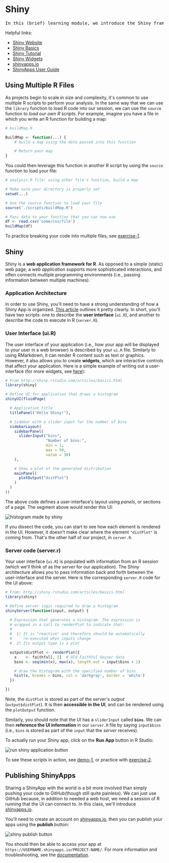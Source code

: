 # Shiny
<pre>
In this (brief) learning module, we introduce the Shiny framework for building interactive applications in R. Shiny provides a structure for communicating between a user-interface (i.e., a web-browser) and an R session. This not only enables developers to create `interactive` graphics, but provides a way for users to interact directly with a R session (without writing any code!).
</pre>

Helpful links:

- [Shiny Website](http://shiny.rstudio.com/)
- [Shiny Basics](http://shiny.rstudio.com/articles/basics.html)
- [Shiny Tutorial](http://shiny.rstudio.com/tutorial/)
- [Shiny Widgets](http://shiny.rstudio.com/gallery/widget-gallery.html)
- [shinyapps.io](https://www.shinyapps.io)
- [ShinyApps User Guide](http://docs.rstudio.com/shinyapps.io/index.html)

## Using Multiple R Files
As projects begin to scale in size and complexity, it's common to use multiple R scripts to perform your analysis. In the same way that we can use the `library` function to load R code into our session, we can use the `source` function to _load our own R scripts_. For example, imagine you have a file in which you write an R function for building a map:

```r
# buildMap.R

BuildMap <- function(...) {
    # build a map using the data passed into this function

    # Return your map
}
```

You could then leverage this function in another R script by using the `source` function to load your file:

```r
# analysis.R file: using other file's function, build a map

# Make sure your directory is properly set
setwd(...)

# Use the source function to load your file
source('./scripts/buildMap.R')

# Pass data to your function that you can now use
df <- read.csv('some/csv/file')
buildMap(df)
```

To practice breaking your code into multiple files, see [exercise-1](http://github.com/info201-s17/m18-shiny/tree/master/exercise-1).

## Shiny
Shiny is a **web application framework for R**. As opposed to a simple (static) web page, a _web application_ supports more sophisticated interactions, and often connects multiple programming environments (i.e., passing information between multiple machines).

### Application Architecture
In order to use Shiny, you'll need to have a strong understanding of how a Shiny App is organized. [This article](http://shiny.rstudio.com/articles/basics.html) outlines it pretty clearly. In short, you'll have two scripts: one to describe the **user interface** (`ui.R`), and another to describe the code to execute in R (`server.R`).

### User Interface (ui.R)
The user interface of your application (i.e., how your app will be displayed to your user in a web browser) is described by your `ui.R` file. Similarly to using RMarkdown, it can render R content such as text or graphics. However, it also allows you to create **widgets**, which are interactive controls that affect your application. Here is a simple example of writing out a user-interface (for more widgets, see [here](http://shiny.rstudio.com/gallery/widget-gallery.html)):

```r
# From http://shiny.rstudio.com/articles/basics.html
library(shiny)

# Define UI for application that draws a histogram
shinyUI(fluidPage(

  # Application title
  titlePanel("Hello Shiny!"),

  # Sidebar with a slider input for the number of bins
  sidebarLayout(
    sidebarPanel(
      sliderInput("bins",
                  "Number of bins:",
                  min = 1,
                  max = 50,
                  value = 30)
    ),

    # Show a plot of the generated distribution
    mainPanel(
      plotOutput("distPlot")
    )
  )
))
```

The above code defines a user-interface's layout using _panels_, or sections of a page. The segment above would render this UI:

![histogram made by shiny](m18-imgs/shiny-histogram.png)

If you dissect the code, you can start to see how each element is rendered in the UI. However, it doesn't make clear where the element `"distPlot"` is coming from. That's the other half of our project, in `server.R`.

### Server code (server.r)
Your user interface (`ui.R`) is populated with information from an R session (which we'll think of as the _server_ for our application). The Shiny architecture allows you to pass information back and forth between the user-interface and the server. Here is the corresponding `server.R` code for the UI above:

```r
# From: http://shiny.rstudio.com/articles/basics.html
library(shiny)

# Define server logic required to draw a histogram
shinyServer(function(input, output) {

  # Expression that generates a histogram. The expression is
  # wrapped in a call to renderPlot to indicate that:
  #
  #  1) It is "reactive" and therefore should be automatically
  #     re-executed when inputs change
  #  2) Its output type is a plot

  output$distPlot <- renderPlot({
    x    <- faithful[, 2]  # Old Faithful Geyser data
    bins <- seq(min(x), max(x), length.out = input$bins + 1)

    # draw the histogram with the specified number of bins
    hist(x, breaks = bins, col = 'darkgray', border = 'white')
  })

})
```

Note, the `distPlot` is stored as part of the server's _output_ (`output$distPlot`). It is then **accessible in the UI**, and can be rendered using the `plotOutput` function.

Similarly, you should note that the UI has a `sliderInput` called **`bins`**. We can then **reference the UI information** in our `server.R` file by saying `input$bins` (i.e., `bins` is stored as part of the `input` that the _server_ receives).

To actually run your Shiny app, click on the **Run App** button in R Studio:

![run shiny application button](m18-imgs/run-app.png)

To see these scripts in action, see [demo-1](demo-1), or practice with [exercise-2](http://github.com/info201-s17/m18-shiny/tree/master/exercise-2).

## Publishing ShinyApps
Sharing a ShinyApp with the world is a bit more involved than simply pushing your code to GitHub(though still quite painless). We can just use GitHub because, in addition to needed a web host, we need a session of R running that the UI can connect to. In this class, we'll introduce [shinyapps.io](https://www.shinyapps.io).

You'll need to create an account on [shinyapps.io](https://www.shinyapps.io), then you can publish your apps using the **publish** button:

![shiny publish button](m18-imgs/publish-app.png)

You should then be able to access your app at `https://USERNAME.shinyapps.io/PROJECT-NAME/`. For more information and troubleshooting, see the [documentation](http://docs.rstudio.com/shinyapps.io/index.html).
